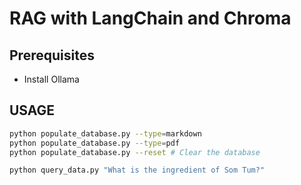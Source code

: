 # RAG with LangChain and Chroma

## Prerequisites

- Install Ollama

## USAGE

```bash
python populate_database.py --type=markdown
python populate_database.py --type=pdf
python populate_database.py --reset # Clear the database

python query_data.py "What is the ingredient of Som Tum?"
```
